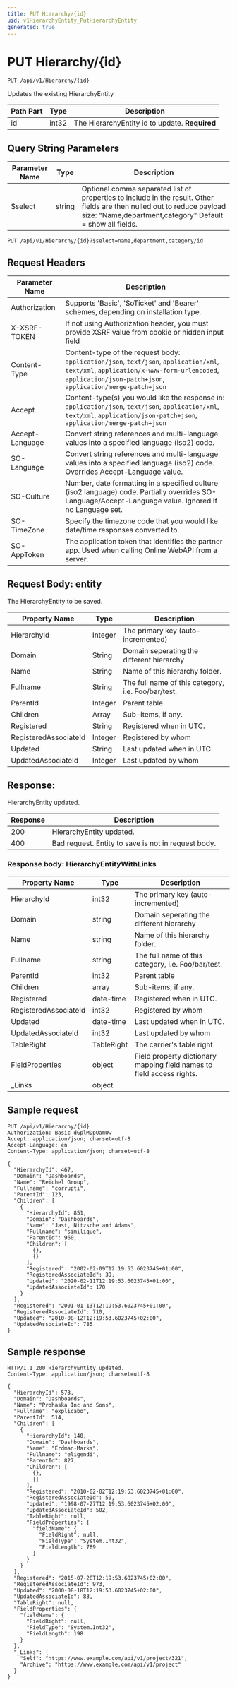 ```yaml
---
title: PUT Hierarchy/{id}
uid: v1HierarchyEntity_PutHierarchyEntity
generated: true
---
```


# PUT Hierarchy/{id}

```http
PUT /api/v1/Hierarchy/{id}
```

Updates the existing HierarchyEntity






| Path Part | Type | Description |
|-----------|------|-------------|
| id | int32 | The HierarchyEntity id to update. **Required** |


## Query String Parameters

| Parameter Name | Type |  Description |
|----------------|------|--------------|
| $select | string |  Optional comma separated list of properties to include in the result. Other fields are then nulled out to reduce payload size: "Name,department,category" Default = show all fields. |

```http
PUT /api/v1/Hierarchy/{id}?$select=name,department,category/id
```


## Request Headers

| Parameter Name | Description |
|----------------|-------------|
| Authorization  | Supports 'Basic', 'SoTicket' and 'Bearer' schemes, depending on installation type. |
| X-XSRF-TOKEN   | If not using Authorization header, you must provide XSRF value from cookie or hidden input field |
| Content-Type | Content-type of the request body: `application/json`, `text/json`, `application/xml`, `text/xml`, `application/x-www-form-urlencoded`, `application/json-patch+json`, `application/merge-patch+json` |
| Accept         | Content-type(s) you would like the response in: `application/json`, `text/json`, `application/xml`, `text/xml`, `application/json-patch+json`, `application/merge-patch+json` |
| Accept-Language | Convert string references and multi-language values into a specified language (iso2) code. |
| SO-Language | Convert string references and multi-language values into a specified language (iso2) code. Overrides Accept-Language value. |
| SO-Culture | Number, date formatting in a specified culture (iso2 language) code. Partially overrides SO-Language/Accept-Language value. Ignored if no Language set. |
| SO-TimeZone | Specify the timezone code that you would like date/time responses converted to. |
| SO-AppToken | The application token that identifies the partner app. Used when calling Online WebAPI from a server. |

## Request Body: entity 

The HierarchyEntity to be saved. 

| Property Name | Type |  Description |
|----------------|------|--------------|
| HierarchyId | Integer | The primary key (auto-incremented) |
| Domain | String | Domain seperating the different hierarchy |
| Name | String | Name of this hierarchy folder. |
| Fullname | String | The full name of this category, i.e. Foo/bar/test. |
| ParentId | Integer | Parent table |
| Children | Array | Sub-items, if any. |
| Registered | String | Registered when  in UTC. |
| RegisteredAssociateId | Integer | Registered by whom |
| Updated | String | Last updated when  in UTC. |
| UpdatedAssociateId | Integer | Last updated by whom |

## Response:

HierarchyEntity updated.

| Response | Description |
|----------------|-------------|
| 200 | HierarchyEntity updated. |
| 400 | Bad request. Entity to save is not in request body. |

### Response body: HierarchyEntityWithLinks

| Property Name | Type |  Description |
|----------------|------|--------------|
| HierarchyId | int32 | The primary key (auto-incremented) |
| Domain | string | Domain seperating the different hierarchy |
| Name | string | Name of this hierarchy folder. |
| Fullname | string | The full name of this category, i.e. Foo/bar/test. |
| ParentId | int32 | Parent table |
| Children | array | Sub-items, if any. |
| Registered | date-time | Registered when  in UTC. |
| RegisteredAssociateId | int32 | Registered by whom |
| Updated | date-time | Last updated when  in UTC. |
| UpdatedAssociateId | int32 | Last updated by whom |
| TableRight | TableRight | The carrier's table right |
| FieldProperties | object | Field property dictionary mapping field names to field access rights. |
| _Links | object |  |

## Sample request

```http!
PUT /api/v1/Hierarchy/{id}
Authorization: Basic dGplMDpUamUw
Accept: application/json; charset=utf-8
Accept-Language: en
Content-Type: application/json; charset=utf-8

{
  "HierarchyId": 467,
  "Domain": "Dashboards",
  "Name": "Reichel Group",
  "Fullname": "corrupti",
  "ParentId": 123,
  "Children": [
    {
      "HierarchyId": 851,
      "Domain": "Dashboards",
      "Name": "Jast, Nitzsche and Adams",
      "Fullname": "similique",
      "ParentId": 960,
      "Children": [
        {},
        {}
      ],
      "Registered": "2002-02-09T12:19:53.6023745+01:00",
      "RegisteredAssociateId": 39,
      "Updated": "2020-02-11T12:19:53.6023745+01:00",
      "UpdatedAssociateId": 170
    }
  ],
  "Registered": "2001-01-13T12:19:53.6023745+01:00",
  "RegisteredAssociateId": 710,
  "Updated": "2010-08-12T12:19:53.6023745+02:00",
  "UpdatedAssociateId": 785
}
```

## Sample response

```http_
HTTP/1.1 200 HierarchyEntity updated.
Content-Type: application/json; charset=utf-8

{
  "HierarchyId": 573,
  "Domain": "Dashboards",
  "Name": "Prohaska Inc and Sons",
  "Fullname": "explicabo",
  "ParentId": 514,
  "Children": [
    {
      "HierarchyId": 140,
      "Domain": "Dashboards",
      "Name": "Erdman-Marks",
      "Fullname": "eligendi",
      "ParentId": 827,
      "Children": [
        {},
        {}
      ],
      "Registered": "2010-02-02T12:19:53.6023745+01:00",
      "RegisteredAssociateId": 50,
      "Updated": "1998-07-27T12:19:53.6023745+02:00",
      "UpdatedAssociateId": 502,
      "TableRight": null,
      "FieldProperties": {
        "fieldName": {
          "FieldRight": null,
          "FieldType": "System.Int32",
          "FieldLength": 789
        }
      }
    }
  ],
  "Registered": "2015-07-28T12:19:53.6023745+02:00",
  "RegisteredAssociateId": 973,
  "Updated": "2000-08-18T12:19:53.6023745+02:00",
  "UpdatedAssociateId": 83,
  "TableRight": null,
  "FieldProperties": {
    "fieldName": {
      "FieldRight": null,
      "FieldType": "System.Int32",
      "FieldLength": 198
    }
  },
  "_Links": {
    "Self": "https://www.example.com/api/v1/project/321",
    "Archive": "https://www.example.com/api/v1/project"
  }
}
```